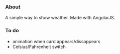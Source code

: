 ### About ###
A simple way to show weather. Made with AngularJS.
### To do ###
* animation when card appears/dissappears
* Celsius/Fahrenheit switch